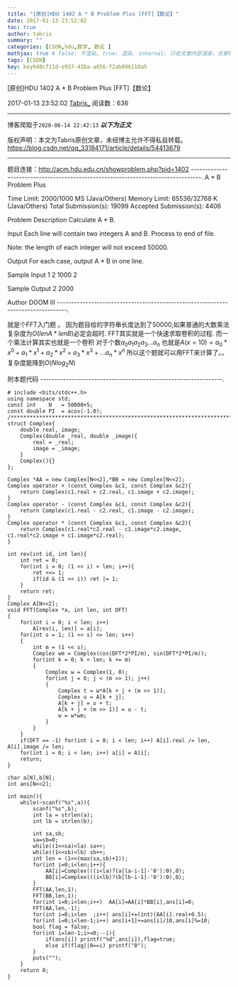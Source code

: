 ```yaml
---
title: "[原创]HDU 1402 A * B Problem Plus [FFT]【数论】"
date: 2017-01-13 23:52:02
toc: true
author: tabris
summary: ""
categories: [CSDN,hdu,数学, 数论 ]
mathjax: true # false: 不渲染, true: 渲染, internal: 只在文章内部渲染，文章列表中不渲染
tags: [CSDN]
key: key948cf11d-e937-41ba-a856-f2ab896110a5
---
```


[原创]HDU 1402 A * B Problem Plus [FFT]【数论】

2017-01-13 23:52:02  [Tabris_](https://me.csdn.net/qq_33184171) 阅读数：636

---

博客爬取于`2020-06-14 22:42:13`
***以下为正文***

版权声明：本文为Tabris原创文章，未经博主允许不得私自转载。
https://blog.csdn.net/qq_33184171/article/details/54413679

<!-- more -->

---

题目连接：http://acm.hdu.edu.cn/showproblem.php?pid=1402
---------------------------------------------------------------------------------.
A * B Problem Plus

Time Limit: 2000/1000 MS (Java/Others)    Memory Limit: 65536/32768 K (Java/Others)
Total Submission(s): 19099    Accepted Submission(s): 4406


Problem Description
Calculate A * B.
 

Input
Each line will contain two integers A and B. Process to end of file.

Note: the length of each integer will not exceed 50000.
 

Output
For each case, output A * B in one line.
 

Sample Input
1
2
1000
2
 

Sample Output
2
2000
 

Author
DOOM III
---------------------------------------------------------------------------------.

就是个FFT入门题 。
因为题目给的字符串长度达到了$50000$,如果普通的大数乘法复杂度为$O(lenA*lenB)$必定会超时.
FFT其实就是一个快速求取卷积的过程.
而一个乘法计算其实也就是一个卷积
对于个数$a_0a_1a_2a_3...a_n$
也就是$A(x=10)=a_0*x^0+a_1*x^1+a_2*x^2+a_3*x^3+...a_n*x^n$
所以这个题就可以用FFT来计算了。。
复杂度能降到$O(Nlog_2N)$


附本题代码
----------------------------------------------------------------.
```
# include <bits/stdc++.h>
using namespace std;
const int    N   = 50000+5;
const double PI  = acos(-1.0);
/***********************************************************************/
struct Complex{
    double real, image;
    Complex(double _real, double _image){
        real = _real;
        image = _image;
    }
    Complex(){}
};

Complex *AA = new Complex[N<<2],*BB = new Complex[N<<2];
Complex operator + (const Complex &c1, const Complex &c2){
    return Complex(c1.real + c2.real, c1.image + c2.image);
}
Complex operator - (const Complex &c1, const Complex &c2){
    return Complex(c1.real - c2.real, c1.image - c2.image);
}
Complex operator * (const Complex &c1, const Complex &c2){
    return Complex(c1.real*c2.real - c1.image*c2.image, c1.real*c2.image + c1.image*c2.real);
}

int rev(int id, int len){
    int ret = 0;
    for(int i = 0; (1 << i) < len; i++){
        ret <<= 1;
        if(id & (1 << i)) ret |= 1;
    }
    return ret;
}
Complex A[N<<2];
void FFT(Complex *a, int len, int DFT)
{
    for(int i = 0; i < len; i++)
        A[rev(i, len)] = a[i];
    for(int s = 1; (1 << s) <= len; s++)
    {
        int m = (1 << s);
        Complex wm = Complex(cos(DFT*2*PI/m), sin(DFT*2*PI/m));
        for(int k = 0; k < len; k += m)
        {
            Complex w = Complex(1, 0);
            for(int j = 0; j < (m >> 1); j++)
            {
                Complex t = w*A[k + j + (m >> 1)];
                Complex u = A[k + j];
                A[k + j] = u + t;
                A[k + j + (m >> 1)] = u - t;
                w = w*wm;
            }
        }
    }
    if(DFT == -1) for(int i = 0; i < len; i++) A[i].real /= len, A[i].image /= len;
    for(int i = 0; i < len; i++) a[i] = A[i];
    return;
}

char a[N],b[N];
int ans[N<<2];

int main(){
    while(~scanf("%s",a)){
        scanf("%s",b);
        int la = strlen(a);
        int lb = strlen(b);
        
        int sa,sb;
        sa=sb=0;
        while((1<<sa)<la) sa++;
        while((1<<sb)<lb) sb++;
        int len = (1<<(max(sa,sb)+1));
        for(int i=0;i<len;i++){
            AA[i]=Complex(((i<la)?(a[la-i-1]-'0'):0),0);
            BB[i]=Complex(((i<lb)?(b[lb-i-1]-'0'):0),0);
        }
        FFT(AA,len,1);
        FFT(BB,len,1);
        for(int i=0;i<len;i++)  AA[i]=AA[i]*BB[i],ans[i]=0;
        FFT(AA,len,-1);
        for(int i=0;i<len  ;i++) ans[i]+=(int)(AA[i].real+0.5);
        for(int i=0;i<len-1;i++) ans[i+1]+=ans[i]/10,ans[i]%=10;
        bool flag = false;
        for(int i=len-1;i>=0;--i){
            if(ans[i]) printf("%d",ans[i]),flag=true;
            else if(flag||0==i) printf("0");
        }
        puts("");
    }
    return 0;
}

```
